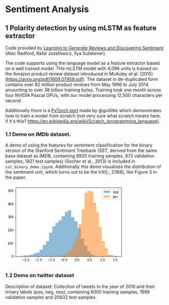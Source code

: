 # Sentiment Analysis

## 1 Polarity detection by using mLSTM as feature extractor

Code provided by [Learning to Generate Reviews and Discovering Sentiment](https://arxiv.org/abs/1704.01444) (Alec Radford, Rafal Jozefowicz, Ilya Sutskever).

The code supports using the language model as a feature extractor based on a well trained model. THe mLSTM model with 4,096 units is trained on the Amazon product review dataset introduced in McAuley et al. (2015) (https://arxiv.org/pdf/1609.07959.pdf). The dataset in de-duplicated form contains over 82 million product reviews from May 1996 to July 2014 amounting to over 38 billion training bytes. Training took one month across four NVIDIA Pascal GPUs, with our model processing 12,500 characters per second.

Additionally there is a [PyTorch port](https://github.com/guillitte/pytorch-sentiment-neuron) made by @guillitte which demonstrates how to train a model from scratch (not very sure what scratch means here, if it's this? https://en.wikipedia.org/wiki/Scratch_(programming_language).

### 1.1 Demo on IMDb dataset.
A demo of using the features for sentiment classification for the binary version of the Stanford Sentiment Treebank (SST, derived from the same base dataset as IMDB, containing 6920 training samples, 872 validation samples, 1821 test samples) (Socher et al., 2013) is included in `sst_binary_demo.ipynb`. Additionally this demo visualizes the distribution of the sentiment unit, which turns out to be the trXt[:, 2388], like Figure 3 in the paper.

![Sentiment Unit Visualization](/data/sst_binary_sentiment_unit_vis.png)

### 1.2 Demo on twitter dataset
Description of dataset: Collection of tweets in the year of 2016 and their trinary labels (pos, neg, neu), containing 6000 training samples, 1999 validation samples and 20632 test samples.


